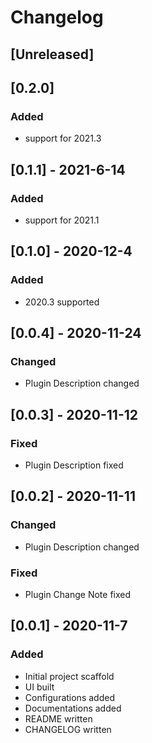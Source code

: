 # Changelog

## [Unreleased]

## [0.2.0]
### Added
- support for 2021.3

## [0.1.1] - 2021-6-14
### Added
- support for 2021.1

## [0.1.0] - 2020-12-4
### Added
- 2020.3 supported

## [0.0.4] - 2020-11-24
### Changed
- Plugin Description changed

## [0.0.3] - 2020-11-12
### Fixed
- Plugin Description fixed

## [0.0.2] - 2020-11-11
### Changed
- Plugin Description changed

### Fixed
- Plugin Change Note fixed

## [0.0.1] - 2020-11-7
### Added
- Initial project scaffold
- UI built
- Configurations added
- Documentations added
- README written
- CHANGELOG written